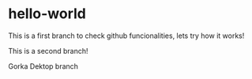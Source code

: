 # hello-world

This is a first branch to check github funcionalities, lets try how it works!

This is a second branch!

Gorka Dektop branch
